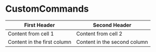 # CustomCommands

First Header | Second Header
------------ | -------------
Content from cell 1 | Content from cell 2
Content in the first column | Content in the second column
